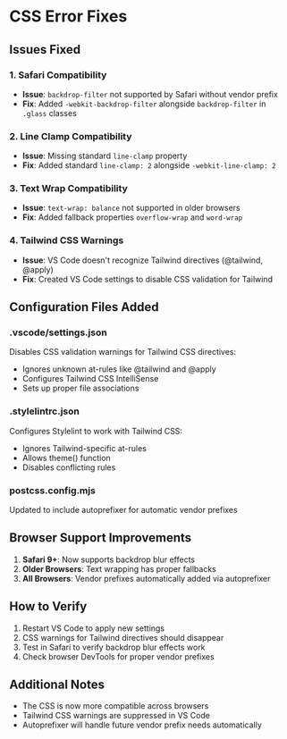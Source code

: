 # CSS Error Fixes

## Issues Fixed

### 1. Safari Compatibility
- **Issue**: `backdrop-filter` not supported by Safari without vendor prefix
- **Fix**: Added `-webkit-backdrop-filter` alongside `backdrop-filter` in `.glass` classes

### 2. Line Clamp Compatibility
- **Issue**: Missing standard `line-clamp` property
- **Fix**: Added standard `line-clamp: 2` alongside `-webkit-line-clamp: 2`

### 3. Text Wrap Compatibility
- **Issue**: `text-wrap: balance` not supported in older browsers
- **Fix**: Added fallback properties `overflow-wrap` and `word-wrap`

### 4. Tailwind CSS Warnings
- **Issue**: VS Code doesn't recognize Tailwind directives (@tailwind, @apply)
- **Fix**: Created VS Code settings to disable CSS validation for Tailwind

## Configuration Files Added

### .vscode/settings.json
Disables CSS validation warnings for Tailwind CSS directives:
- Ignores unknown at-rules like @tailwind and @apply
- Configures Tailwind CSS IntelliSense
- Sets up proper file associations

### .stylelintrc.json
Configures Stylelint to work with Tailwind CSS:
- Ignores Tailwind-specific at-rules
- Allows theme() function
- Disables conflicting rules

### postcss.config.mjs
Updated to include autoprefixer for automatic vendor prefixes

## Browser Support Improvements

1. **Safari 9+**: Now supports backdrop blur effects
2. **Older Browsers**: Text wrapping has proper fallbacks
3. **All Browsers**: Vendor prefixes automatically added via autoprefixer

## How to Verify

1. Restart VS Code to apply new settings
2. CSS warnings for Tailwind directives should disappear
3. Test in Safari to verify backdrop blur effects work
4. Check browser DevTools for proper vendor prefixes

## Additional Notes

- The CSS is now more compatible across browsers
- Tailwind CSS warnings are suppressed in VS Code
- Autoprefixer will handle future vendor prefix needs automatically
